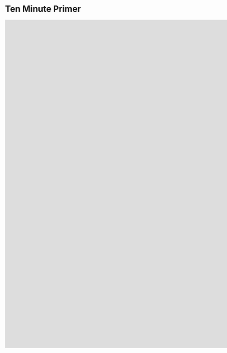 <!--
    This source file is part of the open source project
    ExpressionEngine User Guide (https://github.com/ExpressionEngine/ExpressionEngine-User-Guide)

    @link      https://expressionengine.com/
    @copyright Copyright (c) 2003-2020, Packet Tide, LLC (https://ellislab.com)
    @license   https://expressionengine.com/license Licensed under Apache License, Version 2.0
-->

# Ten Minute Primer

<div class="video-wrapper">
<iframe src="https://www.youtube.com/embed/qKaOirMRz2s?vq=HD1080" width="1920" height="1080" frameborder="0" webkitallowfullscreen mozallowfullscreen allowfullscreen></iframe>
</div>
